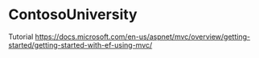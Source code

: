 # ContosoUniversity
Tutorial https://docs.microsoft.com/en-us/aspnet/mvc/overview/getting-started/getting-started-with-ef-using-mvc/
